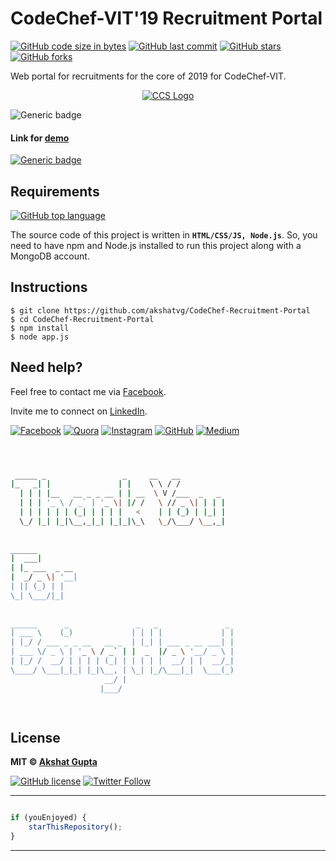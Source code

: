 # CodeChef-VIT'19 Recruitment Portal

[![GitHub code size in bytes](https://img.shields.io/github/languages/code-size/akshatvg/CodeChef-Recruitment-Portal?logo=github&style=social)](https://github.com/akshatvg/) [![GitHub last commit](https://img.shields.io/github/last-commit/akshatvg/CodeChef-Recruitment-Portal?style=social&logo=git)](https://github.com/akshatvg/) [![GitHub stars](https://img.shields.io/github/stars/akshatvg/CodeChef-Recruitment-Portal?style=social)](https://github.com/akshatvg/CodeChef-Recruitment-Portal/stargazers) [![GitHub forks](https://img.shields.io/github/forks/akshatvg/CodeChef-Recruitment-Portal?style=social&logo=git)](https://github.com/akshatvg/CodeChef-Recruitment-Portal/network)

Web portal for recruitments for the core of 2019 for CodeChef-VIT.

<p align="center">
<a href="https://ccs19-cc.akshatvg.com">
<img src="https://github.com/akshatvg/CodeChef-Recruitment-Portal/blob/master/static/images/CCS.png" alt="CCS Logo"/>
</a>
</p>

![Generic badge](https://img.shields.io/badge/CodeChef-recruitments-orange) 

#### Link for [demo](https://ccs19-cc.akshatvg.com) 
[![Generic badge](https://img.shields.io/badge/view-demo-orange)](https://ccs19-cc.akshatvg.com)

## Requirements

[![GitHub top language](https://img.shields.io/github/languages/top/akshatvg/CodeChef-Recruitment-Portal?logo=html&style=social)](https://github.com/akshatvg/)

The source code of this project is written in **`HTML/CSS/JS, Node.js`**. So, you need to have npm and Node.js installed to run this project along with a MongoDB account.

## Instructions
```
$ git clone https://github.com/akshatvg/CodeChef-Recruitment-Portal
$ cd CodeChef-Recruitment-Portal
$ npm install
$ node app.js
```

## Need help?


Feel free to contact me via [Facebook](https://www.facebook.com/akshatvg).

Invite me to connect on [LinkedIn](https://www.linkedin.com/in/akshatvg/).

[![Facebook](https://img.shields.io/badge/Facebook-add-blue.svg?logo=facebook&logoColor=white)](https://www.facebook.com/akshatvg) [![Quora](https://img.shields.io/badge/Quora-ask-red.svg?logo=quora)](https://www.quora.com/profile/Akshat-Gupta-279) [![Instagram](https://img.shields.io/badge/Instagram-follow-purple.svg?logo=instagram&logoColor=white)](https://www.instagram.com/akshatvg/) [![GitHub](https://img.shields.io/badge/Snapchat-add-yellow.svg?logo=snapchat&logoColor=white)](https://www.snapchat.com/add/akshatvg) [![Medium](https://img.shields.io/badge/Medium-follow-black.svg?logo=medium&logoColor=white)](https://medium.com/@akshatvg)


```bash



 _____ _                 _     __   __            
|_   _| |               | |    \ \ / /            
  | | | |__   __ _ _ __ | | __  \ V /___  _   _   
  | | | '_ \ / _` | '_ \| |/ /   \ // _ \| | | |  
  | | | | | | (_| | | | |   <    | | (_) | |_| |  
  \_/ |_| |_|\__,_|_| |_|_|\_\   \_/\___/ \__,_|  
                                                  
                                                  
______                                            
|  ___|                                           
| |_ ___  _ __                                    
|  _/ _ \| '__|                                   
| || (_) | |                                      
\_| \___/|_|                                      
                                                  
                                                  
______      _               _   _               _ 
| ___ \    (_)             | | | |             | |
| |_/ / ___ _ _ __   __ _  | |_| | ___ _ __ ___| |
| ___ \/ _ \ | '_ \ / _` | |  _  |/ _ \ '__/ _ \ |
| |_/ /  __/ | | | | (_| | | | | |  __/ | |  __/_|
\____/ \___|_|_| |_|\__, | \_| |_/\___|_|  \___(_)
                     __/ |                        
                    |___/                         

 


```

## License

**MIT &copy; [Akshat Gupta](https://github.com/akshatvg/CodeChef-Recruitment-Portal/blob/master/LICENSE)**

[![GitHub license](https://img.shields.io/github/license/akshatvg/CodeChef-Recruitment-Portal?style=social&logo=github)](https://github.com/akshatvg/CodeChef-Recruitment-Portal/blob/master/LICENSE) [![Twitter Follow](https://img.shields.io/twitter/follow/akshatvg?style=social)](https://twitter.com/akshatvg)

---------

```javascript

if (youEnjoyed) {
    starThisRepository();
}

```

-----------
